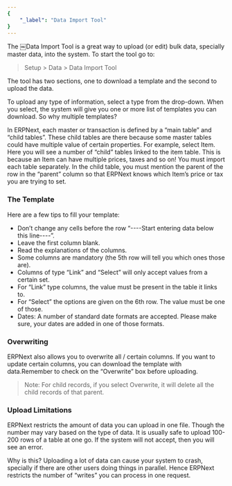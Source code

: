```yaml
---
{
	"_label": "Data Import Tool"
}
---
```

The ￼Data Import Tool is a great way to upload (or edit) bulk data, specially master data, into the system. To start the tool go to:

> Setup > Data > Data Import Tool

The tool has two sections, one to download a template and the second to upload the data.

To upload any type of information, select a type from the drop-down. When you select, the system will give you one or more list of templates you can download. So why multiple templates?

In ERPNext, each master or transaction is defined by a “main table” and “child tables”. These child tables are there because some master tables could have multiple value of certain properties. For example, select Item. Here you will see a number of “child” tables linked to the item table. This is because an Item can have multiple prices, taxes and so on! You must import each table separately. In the child table, you must mention the parent of the row in the “parent” column so that ERPNext knows which Item’s price or tax you are trying to set.

### The Template

Here are a few tips to fill your template:

- Don’t change any cells before the row “----Start entering data below this line----”.
- Leave the first column blank.
- Read the explanations of the columns.
- Some columns are mandatory (the 5th row will tell you which ones those are).
- Columns of type “Link” and “Select” will only accept values from a certain set.
- For “Link” type columns, the value must be present in the table it links to.
- For “Select” the options are given on the 6th row. The value must be one of those.
- Dates: A number of standard date formats are accepted. Please make sure, your dates are added in one of those formats.

### Overwriting

ERPNext also allows you to overwrite all / certain columns. If you want to update certain columns, you can download the template with data.Remember to check on the “Overwrite” box before uploading.

> Note: For child records, if you select Overwrite, it will delete all the child records of that parent.

### Upload Limitations

ERPNext restricts the amount of data you can upload in one file. Though the number may vary based on the type of data. It is usually safe to upload 100-200 rows of a table at one go. If the system will not accept, then you will see an error.

Why is this? Uploading a lot of data can cause your system to crash, specially if there are other users doing things in parallel. Hence ERPNext restricts the number of “writes” you can process in one request.
